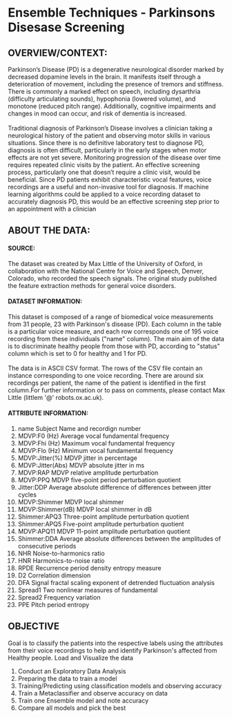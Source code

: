 <h1> Ensemble Techniques - Parkinsons Disesase Screening </h1>
<h2> OVERVIEW/CONTEXT: </h2>
Parkinson’s Disease (PD) is a degenerative neurological disorder marked by decreased dopamine levels in the brain. It manifests itself through a deterioration of movement, including the presence of tremors and stiffness. There is commonly a marked effect on speech, including dysarthria (difficulty articulating sounds), hypophonia (lowered volume), and monotone (reduced pitch range). Additionally, cognitive impairments and changes in mood can occur, and risk of dementia is increased.
<br> <br>
Traditional diagnosis of Parkinson’s Disease involves a clinician taking a neurological history of the patient and observing motor skills in various situations. Since there is no definitive laboratory test to diagnose PD, diagnosis is often difficult, particularly in the early stages when motor effects are not yet severe. Monitoring progression of the disease over time requires repeated clinic visits by the patient. An effective screening process, particularly one that doesn’t require a clinic visit, would be beneficial. Since PD patients exhibit characteristic vocal features, voice recordings are a useful and non-invasive tool for diagnosis. If machine learning algorithms could be applied to a voice recording dataset to accurately diagnosis PD, this would be an effective screening step prior to an appointment with a clinician

<h2> ABOUT THE DATA: </h2>
<h4>SOURCE: </h4>
The dataset was created by Max Little of the University of Oxford, in collaboration with the National Centre for Voice and Speech, Denver, Colorado, who recorded the speech signals. The original study published the feature extraction methods for general voice disorders.
<h4> DATASET INFORMATION: </h4>
This dataset is composed of a range of biomedical voice measurements from 31 people, 23 with Parkinson's disease (PD). Each column in the table is a particular voice measure, and each row corresponds one of 195 voice recording from these individuals ("name" column). The main aim of the data is to discriminate healthy people from those with PD, according to "status" column which is set to 0 for healthy and 1 for PD.
<br> <br>
The data is in ASCII CSV format. The rows of the CSV file contain an instance corresponding to one voice recording. There are around six recordings per patient, the name of the patient is identified in the first column.For further information or to pass on comments, please contact Max Little (littlem '@' robots.ox.ac.uk).
<h4> ATTRIBUTE INFORMATION: </h4>
<ol> <li>name Subject Name and recordign number </li>
 <li>MDVP:F0 (Hz) Average vocal fundamental frequency  </li>
 <li>MDVP:Fhi (Hz) Maximum vocal fundamental frequency  </li>
<li>MDVP:Flo (Hz) Minimum vocal fundamental frequency </li>
<li>MDVP:Jitter(%) MDVP jitter in percentage </li>
<li>MDVP:Jitter(Abs) MDVP absolute jitter in ms </li>
<li>MDVP:RAP MDVP relative amplitude perturbation </li>
<li>MDVP:PPQ MDVP five-point period perturbation quotient </li>
<li>Jitter:DDP Average absolute difference of differences between jitter cycles </li>
<li>MDVP:Shimmer MDVP local shimmer </li>
<li>MDVP:Shimmer(dB) MDVP local shimmer in dB </li>
<li>Shimmer:APQ3 Three-point amplitude perturbation quotient </li>
<li>Shimmer:APQ5 Five-point amplitude perturbation quotient </li>
<li>MDVP:APQ11 MDVP 11-point amplitude perturbation quotient </li>
<li>Shimmer:DDA Average absolute differences between the amplitudes of consecutive periods </li>
<li>NHR Noise-to-harmonics ratio </li> 
<li>HNR Harmonics-to-noise ratio </li>
<li>RPDE Recurrence period density entropy measure </li>
<li>D2 Correlation dimension </li>
<li>DFA Signal fractal scaling exponent of detrended fluctuation analysis </li>
<li>Spread1 Two nonlinear measures of fundamental </li>
<li>Spread2 Frequency variation </li>
<li>PPE Pitch period entropy </li> </ol>

<h2> OBJECTIVE </h2>
Goal is to classify the patients into the respective labels using the attributes from their voice recordings to help and identify Parkinson's affected from Healthy people.
Load and Visualize the data
<ol> <li> Conduct an Exploratory Data Analysis </li>
<li> Preparing the data to train a model </li>
<li> Training/Predicting using classification models and observing accuracy </li>
<li> Train a Metaclassifier and observe accuracy on data </li>
<li> Train one Ensemble model and note accuracy </li>
<li> Compare all models and pick the best </li> </ol>
